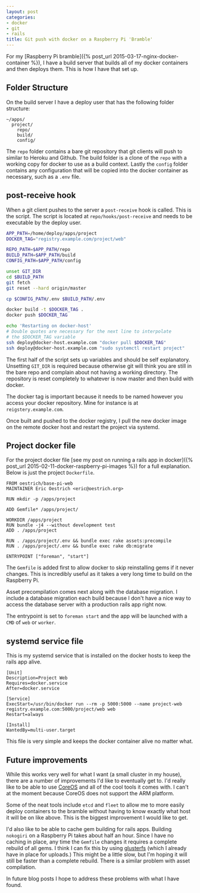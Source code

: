 ```yaml
---
layout: post
categories:
- docker
- git
- rails
title: Git push with docker on a Raspberry Pi 'Bramble'
---
```


For my [Raspberry Pi bramble]({% post_url 2015-03-17-nginx-docker-container %}), I have a build server that builds all of my docker containers and then deploys them. This is how I have that set up.

## Folder Structure

On the build server I have a deploy user that has the following folder structure:

```
~/apps/
  project/
    repo/
    build/
    config/
```

The `repo` folder contains a bare git repository that git clients will push to similar to Heroku and Github. The build folder is a clone of the `repo` with a working copy for docker to use as a build context. Lastly the `config` folder contains any configuration that will be copied into the docker container as necessary, such as a `.env` file.


## post-receive hook

When a git client pushes to the server a `post-receive` hook is called. This is the script. The script is located at `repo/hooks/post-receive` and needs to be executable by the deploy user.

``` bash
APP_PATH=/home/deploy/apps/project
DOCKER_TAG="registry.example.com/project/web"

REPO_PATH=$APP_PATH/repo
BUILD_PATH=$APP_PATH/build
CONFIG_PATH=$APP_PATH/config

unset GIT_DIR
cd $BUILD_PATH
git fetch
git reset --hard origin/master

cp $CONFIG_PATH/.env $BUILD_PATH/.env

docker build -t $DOCKER_TAG .
docker push $DOCKER_TAG

echo 'Restarting on docker-host'
# Double quotes are necessary for the next line to interpolate
# the $DOCKER_TAG variable
ssh deploy@docker-host.example.com "docker pull $DOCKER_TAG"
ssh deploy@docker-host.example.com "sudo systemctl restart project"
```

The first half of the script sets up variables and should be self explanatory. Unsetting `GIT_DIR` is required because otherwise git will think you are still in the bare repo and complain about not having a working directory. The repository is reset completely to whatever is now master and then build with docker.

The docker tag is important because it needs to be named however you access your docker repository. Mine for instance is at `reigstery.example.com`.

Once built and pushed to the docker registry, I pull the new docker image on the remote docker host and restart the project via systemd.

## Project docker file

For the project docker file [see my post on running a rails app in docker]({% post_url 2015-02-11-docker-raspberry-pi-images %}) for a full explanation. Below is just the project `Dockerfile`.

``` docker
FROM oestrich/base-pi-web
MAINTAINER Eric Oestrich <eric@oestrich.org>

RUN mkdir -p /apps/project

ADD Gemfile* /apps/project/

WORKDIR /apps/project
RUN bundle -j4 --without development test
ADD . /apps/project

RUN . /apps/project/.env && bundle exec rake assets:precompile
RUN . /apps/project/.env && bundle exec rake db:migrate

ENTRYPOINT ["foreman", "start"]
```

The `Gemfile` is added first to allow docker to skip reinstalling gems if it never changes. This is incredibly useful as it takes a very long time to build on the Raspberry Pi.

Asset precompilation comes next along with the database migration. I include a database migration each build because I don't have a nice way to access the database server with a production rails app right now.

The entrypoint is set to `foreman start` and the app will be launched with a `CMD` of `web` or `worker`.

## systemd service file

This is my systemd service that is installed on the docker hosts to keep the rails app alive.

```
[Unit]
Description=Project Web
Requires=docker.service
After=docker.service

[Service]
ExecStart=/usr/bin/docker run --rm -p 5000:5000 --name project-web registry.example.com:5000/project/web web
Restart=always

[Install]
WantedBy=multi-user.target
```

This file is very simple and keeps the docker container alive no matter what.

## Future improvements

While this works very well for what I want (a small cluster in my house), there are a number of improvements I'd like to eventually get to. I'd really like to be able to use [CoreOS][coreos] and all of the cool tools it comes with. I can't at the moment because CoreOS does not support the ARM platform.

Some of the neat tools include `etcd` and `fleet` to allow me to more easily deploy containers to the bramble without having to know exactly what host it will be on like above. This is the biggest improvement I would like to get.

I'd also like to be able to cache gem building for rails apps. Building `nokogiri` on a Raspberry Pi takes about half an hour. Since I have no caching in place, any time the `Gemfile` changes it requires a complete rebuild of all gems. I think I can fix this by using [glusterfs][glusterfs] (which I already have in place for uploads.) This might be a little slow, but I'm hoping it will still be faster than a complete rebuild. There is a similar problem with asset compilation.

In future blog posts I hope to address these problems with what I have found.

[coreos]: http://coreos.com
[glusterfs]: http://www.gluster.org/
